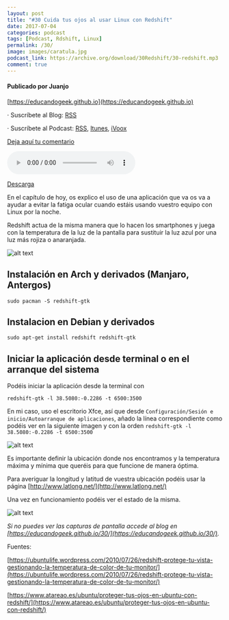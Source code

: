 ```yaml
---
layout: post
title: "#30 Cuida tus ojos al usar Linux con Redshift"
date: 2017-07-04
categories: podcast
tags: [Podcast, Rdshift, Linux]
permalink: /30/
image: images/caratula.jpg
podcast_link: https://archive.org/download/30Redshift/30-redshift.mp3
comment: true
---
```


#### Publicado por Juanjo

[https://educandogeek.github.io](https://educandogeek.github.io)

· Suscríbete al Blog: [RSS](http://feeds.feedburner.com/educandogeekblog)

· Suscríbete al Podcast: [RSS](http://feeds.feedburner.com/educandogeek), [Itunes](https://itunes.apple.com/es/podcast/educando-geek/id1110060146?mt=2), [iVoox](https://www.ivoox.com/podcast-educando-geek_sq_f1289274_1.html)

[Deja aquí tu comentario](https://educandogeek.github.io/30/)

<audio controls>
  <source src="{{ page.podcast_link }}" type="audio/mp3">
</audio>


[Descarga][Mp3]


En el capítulo de hoy, os explico el uso de una aplicación que va os va a ayudar a evitar la fatiga ocular cuando estáis usando vuestro equipo con Linux por la noche. 

Redshift actua de la misma manera que lo hacen los smartphones y juega con la temperatura de la luz de la pantalla para sustituir la luz azul por una luz más rojiza o anaranjada.

![alt text](https://lh3.googleusercontent.com/-0N2_w1EwF7U/Vw1CgdDYp7I/AAAAAAAAz0I/i9iPWrYX_Fk/s288/redshift-icon-256.png)

## Instalación en Arch y derivados (Manjaro, Antergos)

```
sudo pacman -S redshift-gtk
```

## Instalacion en Debian y derivados

```
sudo apt-get install redshift redshift-gtk
```

## Iniciar la aplicación desde terminal o en el arranque del sistema

Podéis iniciar la aplicación desde la terminal con

```
redshift-gtk -l 38.5080:-0.2286 -t 6500:3500
```

En mi caso, uso el escritorio Xfce, así que desde `Configuración/Sesión e inicio/Autoarranque de aplicaciones`, añado la línea correspondiente como podéis ver en la siguiente imagen y con la orden `redshift-gtk -l 38.5080:-0.2286 -t 6500:3500`

![alt text](https://archive.org/download/inicio_201707/inicio.png)

Es importante definir la ubicación donde nos encontramos y la temperatura máxima y mínima que queréis para que funcione de manera óptima.

Para averiguar la longitud y latitud de vuestra ubicación podéis usar la página [http://www.latlong.net/](http://www.latlong.net/)

Una vez en funcionamiento podéis ver el estado de la misma.

![alt text](https://archive.org/download/funcionamiento/funcionamiento.png)

*Si no puedes ver las capturas de pantalla accede al blog en [https://educandogeek.github.io/30/](https://educandogeek.github.io/30/).*



Fuentes:

[https://ubuntulife.wordpress.com/2010/07/26/redshift-protege-tu-vista-gestionando-la-temperatura-de-color-de-tu-monitor/](https://ubuntulife.wordpress.com/2010/07/26/redshift-protege-tu-vista-gestionando-la-temperatura-de-color-de-tu-monitor/)

[https://www.atareao.es/ubuntu/proteger-tus-ojos-en-ubuntu-con-redshift/](https://www.atareao.es/ubuntu/proteger-tus-ojos-en-ubuntu-con-redshift/)

[Mp3]: https://archive.org/download/30Redshift/30-redshift.mp3
